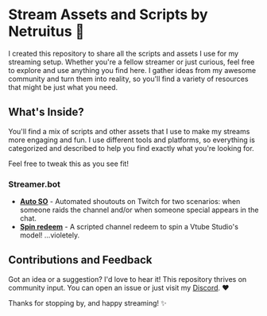 # Stream Assets and Scripts by Netruitus 🐾

I created this repository to share all the scripts and assets I use for my streaming setup. Whether you're a fellow streamer or just curious, feel free to explore and use anything you find here. I gather ideas from my awesome community and turn them into reality, so you'll find a variety of resources that might be just what you need.

## What's Inside?

You'll find a mix of scripts and other assets that I use to make my streams more engaging and fun. I use different tools and platforms, so everything is categorized and described to help you find exactly what you're looking for.

Feel free to tweak this as you see fit!

### Streamer.bot

- **[Auto SO](streamer.bot/auto-so.md)** - Automated shoutouts on Twitch for two scenarios: when someone raids the channel and/or when someone special appears in the chat.
- **[Spin redeem](streamer.bot/spin-redeem.md)** - A scripted channel redeem to spin a Vtube Studio's model! ...violetely.

## Contributions and Feedback

Got an idea or a suggestion? I'd love to hear it! This repository thrives on community input. You can open an issue or just visit my [Discord](https://discord.gg/hTuqEUmeg3). ❤️

Thanks for stopping by, and happy streaming! ✨
